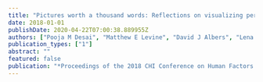 ```yaml
---
title: "Pictures worth a thousand words: Reflections on visualizing personal blood glucose forecasts for individuals with type 2 diabetes"
date: 2018-01-01
publishDate: 2020-04-22T07:00:38.889955Z
authors: ["Pooja M Desai", "Matthew E Levine", "David J Albers", "Lena Mamykina"]
publication_types: ["1"]
abstract: ""
featured: false
publication: "*Proceedings of the 2018 CHI Conference on Human Factors in Computing Systems*"
---
```


